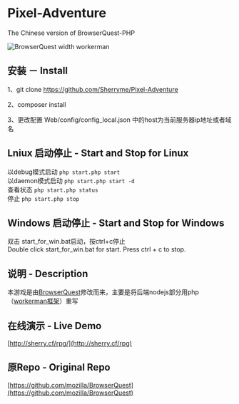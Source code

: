 # Pixel-Adventure
The Chinese version of BrowserQuest-PHP

![BrowserQuest width workerman](https://github.com/walkor/BrowserQuest-PHP/blob/master/Web/img/screenshot.jpg?raw=true)

## 安装 － Install
1、git clone https://github.com/Sherryme/Pixel-Adventure

2、composer install 

3、更改配置 Web/config/config_local.json 中的host为当前服务器ip地址或者域名

## Lniux 启动停止 - Start and Stop for Linux
以debug模式启动 ```php start.php start``` <br>
以daemon模式启动 ```php start.php start -d```  <br>
查看状态 ```php start.php status```   <br>
停止 ```php start.php stop```  <br>

## Windows 启动停止 - Start and Stop for Windows
双击 start_for_win.bat启动，按ctrl+c停止 <br>
Double click start_for_win.bat for start.
Press ctrl + c to stop.

## 说明 - Description
本游戏是由[BrowserQuest](https://github.com/mozilla/BrowserQuest)修改而来，主要是将后端nodejs部分用php（[workerman框架](https://github.com/walkor/workerman)）重写

## 在线演示 - Live Demo
[http://sherry.cf/rpg/](http://sherry.cf/rpg)

## 原Repo - Original Repo
[https://github.com/mozilla/BrowserQuest](https://github.com/mozilla/BrowserQuest)
